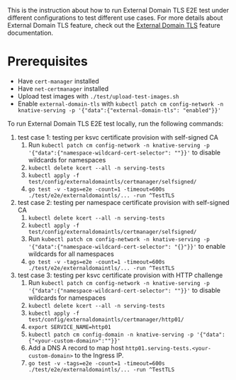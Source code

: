 This is the instruction about how to run External Domain TLS E2E test under different
configurations to test different use cases. For more details about External Domain TLS
feature, check out the [External Domain TLS](https://knative.dev/docs/serving/using-external-domain-tls/) 
feature documentation.

# Prerequisites
* Have `cert-manager` installed
* Have `net-certmanager` installed
* Upload test images with `./test/upload-test-images.sh`
* Enable `external-domain-tls` with `kubectl patch cm config-network -n knative-serving -p '{"data":{"external-domain-tls": "enabled"}}'`

To run External Domain TLS E2E test locally, run the following commands:

1. test case 1: testing per ksvc certificate provision with self-signed CA
   1. Run `kubectl patch cm config-network -n knative-serving -p '{"data":{"namespace-wildcard-cert-selector": ""}}'` to disable wildcards for namespaces
   1. `kubectl delete kcert --all -n serving-tests`
   1. `kubectl apply -f test/config/externaldomaintls/certmanager/selfsigned/`
   1. `go test -v -tags=e2e -count=1 -timeout=600s ./test/e2e/externaldomaintls/... -run ^TestTLS`
1. test case 2: testing per namespace certificate provision with self-signed CA
   1. `kubectl delete kcert --all -n serving-tests`
   1. `kubectl apply -f test/config/externaldomaintls/certmanager/selfsigned/`
   1. Run `kubectl patch cm config-network -n knative-serving -p '{"data":{"namespace-wildcard-cert-selector": "{}"}}'` to enable wildcards for all namespaces
   1. `go test -v -tags=e2e -count=1 -timeout=600s ./test/e2e/externaldomaintls/... -run ^TestTLS`
1. test case 3: testing per ksvc certificate provision with HTTP challenge
   1. Run `kubectl patch cm config-network -n knative-serving -p '{"data":{"namespace-wildcard-cert-selector": ""}}'` to disable wildcards for namespaces
   1. `kubectl delete kcert --all -n serving-tests`
   1. `kubectl apply -f test/config/externaldomaintls/certmanager/http01/`
   1. `export SERVICE_NAME=http01`
   1. `kubectl patch cm config-domain -n knative-serving -p '{"data":{"<your-custom-domain>":""}}'`
   1. Add a DNS A record to map host `http01.serving-tests.<your-custom-domain>`
      to the Ingress IP.
   1. `go test -v -tags=e2e -count=1 -timeout=600s ./test/e2e/externaldomaintls/... -run ^TestTLS`
